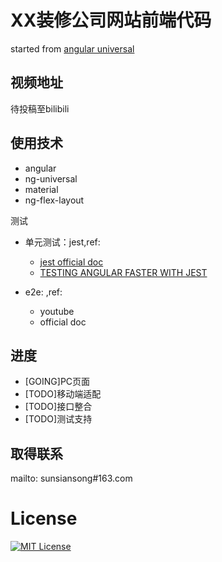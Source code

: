 # XX装修公司网站前端代码

started from [angular universal](https://github.com/angular/universal-starter)

## 视频地址
待投稿至bilibili

## 使用技术


- angular
- ng-universal
- material
- ng-flex-layout

测试
- 单元测试：jest,ref:
    - [jest official doc](https://jestjs.io/)
    - [TESTING ANGULAR FASTER WITH JEST](https://www.xfive.co/blog/testing-angular-faster-jest/)

- e2e: ,ref:
    - youtube
    - official doc

## 进度
- [GOING]PC页面
- [TODO]移动端适配
- [TODO]接口整合
- [TODO]测试支持

## 取得联系
mailto: sunsiansong#163.com


# License
[![MIT License](https://img.shields.io/badge/license-MIT-blue.svg?style=flat)](/LICENSE)
